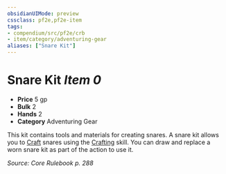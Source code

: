 ```yaml
---
obsidianUIMode: preview
cssclass: pf2e,pf2e-item
tags:
- compendium/src/pf2e/crb
- item/category/adventuring-gear
aliases: ["Snare Kit"]
---
```

# Snare Kit *Item 0*  

- **Price** 5 gp
- **Bulk** 2
- **Hands** 2
- **Category** Adventuring Gear

This kit contains tools and materials for creating snares. A snare kit allows you to [Craft](../../../Rules/actions/craft.md) snares using the [Crafting](../../skills.md#Crafting) skill. You can draw and replace a worn snare kit as part of the action to use it.

*Source: Core Rulebook p. 288*